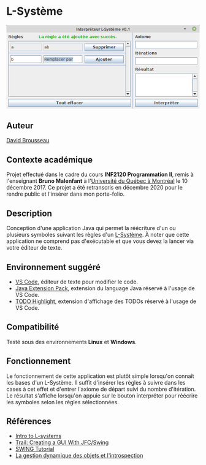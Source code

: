 # L-Système
![Capture d'écran du jeu](res/l-systeme.png)

## Auteur
[David Brousseau](mailto:dbrsseau@gmail.com)

## Contexte académique
Projet effectué dans le cadre du cours **INF2120 Programmation II**, remis à l'enseignant **Bruno Malenfant** à l'[Université du Québec à Montréal](https://etudier.uqam.ca/) le 10 décembre 2017. Ce projet a été retranscris en décembre 2020 pour le rendre public et l'insérer dans mon porte-folio.

## Description
Conception d'une application Java qui permet la réécriture d'un ou plusieurs symboles suivant les règles d'un [L-Système](https://fr.wikipedia.org/wiki/L-Syst%C3%A8me). À noter que cette application ne comprend pas d'exécutable et que vous devez la lancer via votre éditeur de texte.

## Environnement suggéré
- [VS Code](https://code.visualstudio.com/), éditeur de texte pour modifier le code.
- [Java Extension Pack](https://marketplace.visualstudio.com/items?itemName=vscjava.vscode-java-pack), extension du language Java réservé à l'usage de VS Code.
- [TODO Highlight](https://marketplace.visualstudio.com/items?itemName=wayou.vscode-todo-highlight), extension d'affichage des TODOs réservé à l'usage de VS Code.

## Compatibilité
Testé sous des environnements **Linux** et **Windows**.

## Fonctionnement
Le fonctionnement de cette application est plutôt simple lorsqu'on connaît les bases d'un L-Système. Il suffit d'insérer les règles à suivre dans les cases à cet effet et d'entrer l'axiome de départ suivi du nombre d'itération. Le résultat s'affiche lorsqu'on appuie sur le bouton interpréter pour réécrire les symboles selon les règles sélectionnées.

## Références
- [Intro to L-systems](https://morphocode.com/intro-to-l-systems/)
- [Trail: Creating a GUI With JFC/Swing](https://docs.oracle.com/javase/tutorial/uiswing/)
- [SWING Tutorial](https://www.tutorialspoint.com/swing/index.htm)
- [La gestion dynamique des objets et l'introspection](https://www.jmdoudoux.fr/java/dej/chap-introspection.htm#introspection-3)